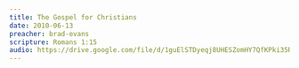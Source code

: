 ```yaml
---
title: The Gospel for Christians
date: 2010-06-13
preacher: brad-evans
scripture: Romans 1:15
audio: https://drive.google.com/file/d/1guElSTDyeqj8UHESZomHY7QfKPki35R_/view
---
```

